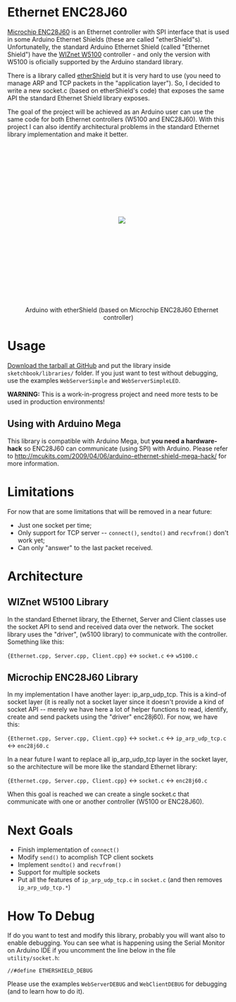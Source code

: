 Ethernet ENC28J60
==================

[Microchip ENC28J60](http://www.microchip.com/wwwproducts/Devices.aspx?dDocName=en022889) is an Ethernet controller with SPI interface that is used in some Arduino Ethernet Shields (these are called "etherShield"s). Unfortunatelly, the standard Arduino Ethernet Shield (called "Ethernet Shield") have the [WIZnet W5100](http://www.wiznet.co.kr/Sub_Modules/en/product/Product_Detail.asp?cate1=5&cate2=7&cate3=26&pid=1011) controller - and only the version with W5100 is oficially supported by the Arduino standard library.

There is a library called [etherShield](http://www.nuelectronics.com/download/projects/etherShield.zip) but it is very hard to use (you need to manage ARP and TCP packets in the "application layer"). So, I decided to write a new socket.c (based on etherShield's code) that exposes the same API the standard Ethernet Shield library exposes.

The goal of the project will be achieved as an Arduino user can use the same code for both Ethernet controllers (W5100 and ENC28J60). With this project I can also identify architectural problems in the standard Ethernet library implementation and make it better.


<div style="height: 350px; line-height: 350px; text-align: center">
    <img src="http://www.CursoDeArduino.com.br/media/ArduinoEthernetShield.jpg" style="vertical-alignt: middle; max-height: 100%" />
</div>
<br />
<div style="text-align: center">
    Arduino with etherShield (based on Microchip ENC28J60 Ethernet controller)
</div>


Usage
=====

[Download the tarball at GitHub](https://github.com/turicas/Ethernet_ENC28J60/tarball/master) and put the library inside `sketchbook/libraries/` folder.
If you just want to test without debugging, use the examples `WebServerSimple` and `WebServerSimpleLED`.

**WARNING:** This is a work-in-progress project and need more tests to be used in production environments!

Using with Arduino Mega
-----------------------

This library is compatible with Arduino Mega, but **you need a hardware-hack** so ENC28J60 can communicate (using SPI) with Arduino. Please refer to <http://mcukits.com/2009/04/06/arduino-ethernet-shield-mega-hack/> for more information.


Limitations
===========

For now that are some limitations that will be removed in a near future:

- Just one socket per time;
- Only support for TCP server -- `connect()`, `sendto()` and `recvfrom()` don't work yet;
- Can only "answer" to the last packet received.

Architecture
============

WIZnet W5100 Library
--------------------

In the standard Ethernet library, the Ethernet, Server and Client classes use the socket API to send and received data over the network. The socket library uses the "driver", (w5100 library) to communicate with the controller. Something like this:


`{Ethernet.cpp, Server.cpp, Client.cpp}` &harr; `socket.c` &harr; `w5100.c`


Microchip ENC28J60 Library
--------------------------

In my implementation I have another layer: ip_arp_udp_tcp. This is a kind-of socket layer (it is really not a socket layer since it doesn't provide a kind of socket API -- merely we have here a lot of helper functions to read, identify, create and send packets using the "driver" enc28j60). For now, we have this:


`{Ethernet.cpp, Server.cpp, Client.cpp}` &harr; `socket.c` &harr; `ip_arp_udp_tcp.c` &harr; `enc28j60.c`

In a near future I want to replace all ip_arp_udp_tcp layer in the socket layer, so the architecture will be more like the standard Ethernet library:


`{Ethernet.cpp, Server.cpp, Client.cpp}` &harr; `socket.c` &harr; `enc28j60.c`

When this goal is reached we can create a single socket.c that communicate with one or another controller (W5100 or ENC28J60).

Next Goals
==========

- Finish implementation of `connect()`
- Modify `send()` to acomplish TCP client sockets
- Implement `sendto()` and `recvfrom()`
- Support for multiple sockets
- Put all the features of `ip_arp_udp_tcp.c` in `socket.c` (and then removes `ip_arp_udp_tcp.*`)


How To Debug
============

If do you want to test and modify this library, probably you will want also to enable debugging.
You can see what is happening using the Serial Monitor on Arduino IDE if you uncomment the line below in the file `utility/socket.h`:

    //#define ETHERSHIELD_DEBUG

Please use the examples `WebServerDEBUG` and `WebClientDEBUG` for debugging (and to learn how to do it).
